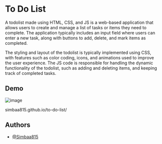# To Do List

A todolist made using HTML, CSS, and JS is a web-based application that allows users to create and manage a list of tasks or items they need to complete. The application typically includes an input field where users can enter a new task, along with buttons to add, delete, and mark items as completed.

The styling and layout of the todolist is typically implemented using CSS, with features such as color coding, icons, and animations used to improve the user experience. The JS code is responsible for handling the dynamic functionality of the todolist, such as adding and deleting items, and keeping track of completed tasks.


## Demo

![image](https://user-images.githubusercontent.com/112085387/234682415-c1136633-729a-4fe6-93c4-af29da30682f.png)

simbaa815.github.io/to-do-list/ 


## Authors

- [@Simbaa815](https://github.com/Simbaa815)

